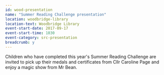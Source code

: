 ```yaml
---
id: wood-presentation
name: "Summer Reading Challenge presentation"
location: woodbridge-library
location-text: Woodbridge Library
event-start-date: 2017-09-17
event-start-time: 1030
event-category: src-presentation
breadcrumb: y
---
```


Children who have completed this year's Summer Reading Challenge are invited to pick up their medals and certificates from Cllr Caroline Page and enjoy a magic show from Mr Bean.
